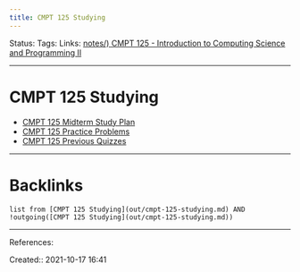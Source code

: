 ```yaml
---
title: CMPT 125 Studying
---
```

Status: 
Tags: 
Links: [notes/) CMPT 125 - Introduction to Computing Science and Programming II](None)
___
# CMPT 125 Studying
- [CMPT 125 Midterm Study Plan](out/cmpt-125-midterm-study-plan.md)
- [CMPT 125 Practice Problems](out/cmpt-125-practice-problems.md)
- [CMPT 125 Previous Quizzes](out/cmpt-125-previous-quizzes.md)
___
# Backlinks
```dataview
list from [CMPT 125 Studying](out/cmpt-125-studying.md) AND !outgoing([CMPT 125 Studying](out/cmpt-125-studying.md))
```
___
References:

Created:: 2021-10-17 16:41

